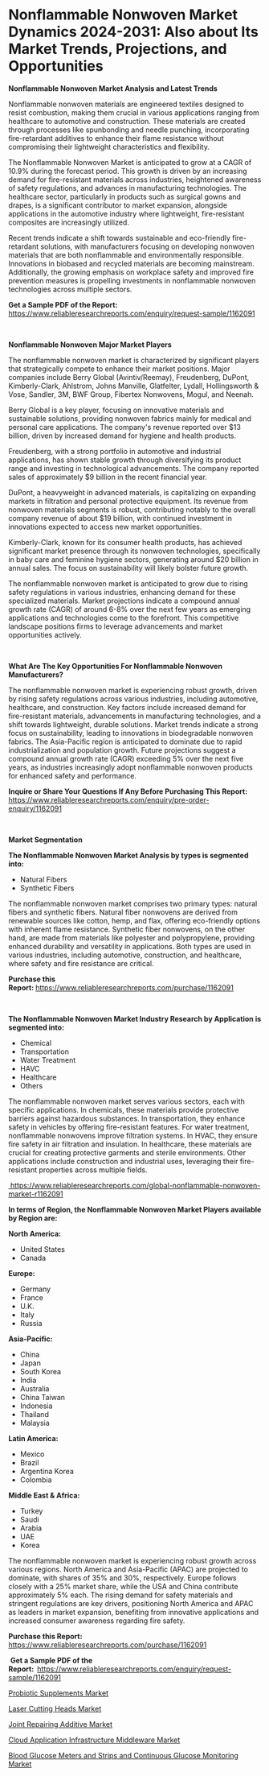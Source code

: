 <p><h1>Nonflammable Nonwoven Market Dynamics 2024-2031: Also about Its Market Trends, Projections, and Opportunities</h1></p><p><strong>Nonflammable Nonwoven Market Analysis and Latest Trends</strong></p>
<p><p>Nonflammable nonwoven materials are engineered textiles designed to resist combustion, making them crucial in various applications ranging from healthcare to automotive and construction. These materials are created through processes like spunbonding and needle punching, incorporating fire-retardant additives to enhance their flame resistance without compromising their lightweight characteristics and flexibility.</p><p>The Nonflammable Nonwoven Market is anticipated to grow at a CAGR of 10.9% during the forecast period. This growth is driven by an increasing demand for fire-resistant materials across industries, heightened awareness of safety regulations, and advances in manufacturing technologies. The healthcare sector, particularly in products such as surgical gowns and drapes, is a significant contributor to market expansion, alongside applications in the automotive industry where lightweight, fire-resistant composites are increasingly utilized.</p><p>Recent trends indicate a shift towards sustainable and eco-friendly fire-retardant solutions, with manufacturers focusing on developing nonwoven materials that are both nonflammable and environmentally responsible. Innovations in biobased and recycled materials are becoming mainstream. Additionally, the growing emphasis on workplace safety and improved fire prevention measures is propelling investments in nonflammable nonwoven technologies across multiple sectors.</p></p>
<p><strong>Get a Sample PDF of the Report:&nbsp;</strong> <a href="https://www.reliableresearchreports.com/enquiry/request-sample/1162091?utm_campaign=1393&utm_medium=2&utm_source=Github&utm_content=ia&utm_term=29092024&utm_id=nonflammable-nonwoven">https://www.reliableresearchreports.com/enquiry/request-sample/1162091</a></p>
<p>&nbsp;</p>
<p><strong>Nonflammable Nonwoven Major Market Players</strong></p>
<p><p>The nonflammable nonwoven market is characterized by significant players that strategically compete to enhance their market positions. Major companies include Berry Global (Avintiv/Reemay), Freudenberg, DuPont, Kimberly-Clark, Ahlstrom, Johns Manville, Glatfelter, Lydall, Hollingsworth & Vose, Sandler, 3M, BWF Group, Fibertex Nonwovens, Mogul, and Neenah. </p><p>Berry Global is a key player, focusing on innovative materials and sustainable solutions, providing nonwoven fabrics mainly for medical and personal care applications. The company's revenue reported over $13 billion, driven by increased demand for hygiene and health products.</p><p>Freudenberg, with a strong portfolio in automotive and industrial applications, has shown stable growth through diversifying its product range and investing in technological advancements. The company reported sales of approximately $9 billion in the recent financial year.</p><p>DuPont, a heavyweight in advanced materials, is capitalizing on expanding markets in filtration and personal protective equipment. Its revenue from nonwoven materials segments is robust, contributing notably to the overall company revenue of about $19 billion, with continued investment in innovations expected to access new market opportunities.</p><p>Kimberly-Clark, known for its consumer health products, has achieved significant market presence through its nonwoven technologies, specifically in baby care and feminine hygiene sectors, generating around $20 billion in annual sales. The focus on sustainability will likely bolster future growth.</p><p>The nonflammable nonwoven market is anticipated to grow due to rising safety regulations in various industries, enhancing demand for these specialized materials. Market projections indicate a compound annual growth rate (CAGR) of around 6-8% over the next few years as emerging applications and technologies come to the forefront. This competitive landscape positions firms to leverage advancements and market opportunities actively.</p></p>
<p>&nbsp;</p>
<p><strong>What Are The Key Opportunities For Nonflammable Nonwoven Manufacturers?</strong></p>
<p><p>The nonflammable nonwoven market is experiencing robust growth, driven by rising safety regulations across various industries, including automotive, healthcare, and construction. Key factors include increased demand for fire-resistant materials, advancements in manufacturing technologies, and a shift towards lightweight, durable solutions. Market trends indicate a strong focus on sustainability, leading to innovations in biodegradable nonwoven fabrics. The Asia-Pacific region is anticipated to dominate due to rapid industrialization and population growth. Future projections suggest a compound annual growth rate (CAGR) exceeding 5% over the next five years, as industries increasingly adopt nonflammable nonwoven products for enhanced safety and performance.</p></p>
<p><strong>Inquire or Share Your Questions If Any Before Purchasing This Report:</strong> <a href="https://www.reliableresearchreports.com/enquiry/pre-order-enquiry/1162091?utm_campaign=1393&utm_medium=2&utm_source=Github&utm_content=ia&utm_term=29092024&utm_id=nonflammable-nonwoven">https://www.reliableresearchreports.com/enquiry/pre-order-enquiry/1162091</a></p>
<p>&nbsp;</p>
<p><strong>Market Segmentation</strong></p>
<p><strong>The Nonflammable Nonwoven Market Analysis by types is segmented into:</strong></p>
<p><ul><li>Natural Fibers</li><li>Synthetic Fibers</li></ul></p>
<p><p>The nonflammable nonwoven market comprises two primary types: natural fibers and synthetic fibers. Natural fiber nonwovens are derived from renewable sources like cotton, hemp, and flax, offering eco-friendly options with inherent flame resistance. Synthetic fiber nonwovens, on the other hand, are made from materials like polyester and polypropylene, providing enhanced durability and versatility in applications. Both types are used in various industries, including automotive, construction, and healthcare, where safety and fire resistance are critical.</p></p>
<p><strong>Purchase this Report:&nbsp;</strong><a href="https://www.reliableresearchreports.com/purchase/1162091?utm_campaign=1393&utm_medium=2&utm_source=Github&utm_content=ia&utm_term=29092024&utm_id=nonflammable-nonwoven">https://www.reliableresearchreports.com/purchase/1162091</a></p>
<p>&nbsp;</p>
<p><strong>The Nonflammable Nonwoven Market Industry Research by Application is segmented into:</strong></p>
<p><ul><li>Chemical</li><li>Transportation</li><li>Water Treatment</li><li>HAVC</li><li>Healthcare</li><li>Others</li></ul></p>
<p><p>The nonflammable nonwoven market serves various sectors, each with specific applications. In chemicals, these materials provide protective barriers against hazardous substances. In transportation, they enhance safety in vehicles by offering fire-resistant features. For water treatment, nonflammable nonwovens improve filtration systems. In HVAC, they ensure fire safety in air filtration and insulation. In healthcare, these materials are crucial for creating protective garments and sterile environments. Other applications include construction and industrial uses, leveraging their fire-resistant properties across multiple fields.</p></p>
<p><a href="https://www.reliableresearchreports.com/global-nonflammable-nonwoven-market-r1162091?utm_campaign=1393&utm_medium=2&utm_source=Github&utm_content=ia&utm_term=29092024&utm_id=nonflammable-nonwoven">&nbsp;https://www.reliableresearchreports.com/global-nonflammable-nonwoven-market-r1162091</a></p>
<p><strong>In terms of Region, the Nonflammable Nonwoven Market Players available by Region are:</strong></p>
<p>
    <p> <strong> North America: </strong>
        <ul>
            <li>United States</li>
            <li>Canada</li>
        </ul>
        </p> 
    <p> <strong> Europe: </strong>
        <ul>
            <li>Germany</li>
            <li>France</li>
            <li>U.K.</li>
            <li>Italy</li>
            <li>Russia</li>
        </ul>
        </p> 
    <p> <strong> Asia-Pacific: </strong>
        <ul>
            <li>China</li>
            <li>Japan</li>
            <li>South Korea</li>
            <li>India</li>
            <li>Australia</li>
            <li>China Taiwan</li>
            <li>Indonesia</li>
            <li>Thailand</li>
            <li>Malaysia</li>
        </ul>
        </p> 
    <p> <strong> Latin America: </strong>
        <ul>
            <li>Mexico</li>
            <li>Brazil</li>
            <li>Argentina Korea</li>
            <li>Colombia</li>
        </ul>
        </p> 
    <p> <strong> Middle East & Africa: </strong>
        <ul>
            <li>Turkey</li>
            <li>Saudi</li>
            <li>Arabia</li>
            <li>UAE</li>
            <li>Korea</li>
        </ul>
    </p>
    </p>
<p><p>The nonflammable nonwoven market is experiencing robust growth across various regions. North America and Asia-Pacific (APAC) are projected to dominate, with shares of 35% and 30%, respectively. Europe follows closely with a 25% market share, while the USA and China contribute approximately 5% each. The rising demand for safety materials and stringent regulations are key drivers, positioning North America and APAC as leaders in market expansion, benefiting from innovative applications and increased consumer awareness regarding fire safety.</p></p>
<p><strong>Purchase this Report: </strong><a href="https://www.reliableresearchreports.com/purchase/1162091?utm_campaign=1393&utm_medium=2&utm_source=Github&utm_content=ia&utm_term=29092024&utm_id=nonflammable-nonwoven">https://www.reliableresearchreports.com/purchase/1162091</a></p>
<p>&nbsp;<strong>Get a Sample PDF of the Report:&nbsp;&nbsp;</strong><a href="https://www.reliableresearchreports.com/enquiry/request-sample/1162091?utm_campaign=1393&utm_medium=2&utm_source=Github&utm_content=ia&utm_term=29092024&utm_id=nonflammable-nonwoven">https://www.reliableresearchreports.com/enquiry/request-sample/1162091</a></p>
<p><strong></strong></p>
<p><p><a href="https://www.linkedin.com/pulse/probiotic-supplements-market-analysis-report-global-insights-4kchf?utm_campaign=1393&utm_medium=2&utm_source=Github&utm_content=ia&utm_term=29092024&utm_id=nonflammable-nonwoven">Probiotic Supplements Market</a></p><p><a href="https://www.linkedin.com/pulse/laser-cutting-heads-market-research-report-exploring-size-m13re?utm_campaign=1393&utm_medium=2&utm_source=Github&utm_content=ia&utm_term=29092024&utm_id=nonflammable-nonwoven">Laser Cutting Heads Market</a></p><p><a href="https://issuu.com/reportprime-2/docs/joint-repairing-additive-market-siz_30f44d180eba88?utm_campaign=1393&utm_medium=2&utm_source=Github&utm_content=ia&utm_term=29092024&utm_id=nonflammable-nonwoven">Joint Repairing Additive Market</a></p><p><a href="https://issuu.com/reportprime-2/docs/cloud-application-infrastructure-mi_f530acf66d3422?utm_campaign=1393&utm_medium=2&utm_source=Github&utm_content=ia&utm_term=29092024&utm_id=nonflammable-nonwoven">Cloud Application Infrastructure Middleware Market</a></p><p><a href="https://github.com/SamiaChowdhury801/Market-Research-Report-List-1/blob/main/blood-glucose-meters-and-strips-and-continuous-glucose-monitoring-market.md?utm_campaign=1393&utm_medium=2&utm_source=Github&utm_content=ia&utm_term=29092024&utm_id=nonflammable-nonwoven">Blood Glucose Meters and Strips and Continuous Glucose Monitoring Market</a></p></p>